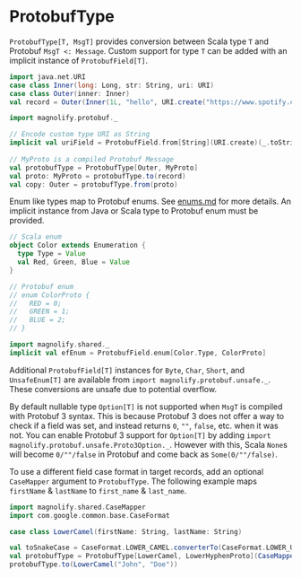 ProtobufType
============

`ProtobufType[T, MsgT]` provides conversion between Scala type `T` and Protobuf `MsgT <: Message`. Custom support for type `T` can be added with an implicit instance of `ProtobufField[T]`.

```scala
import java.net.URI
case class Inner(long: Long, str: String, uri: URI)
case class Outer(inner: Inner)
val record = Outer(Inner(1L, "hello", URI.create("https://www.spotify.com")))

import magnolify.protobuf._

// Encode custom type URI as String
implicit val uriField = ProtobufField.from[String](URI.create)(_.toString)
 
// MyProto is a compiled Protobuf Message
val protobufType = ProtobufType[Outer, MyProto]
val proto: MyProto = protobufType.to(record)
val copy: Outer = protobufType.from(proto)
```

Enum like types map to Protobuf enums. See [enums.md](https://github.com/spotify/magnolify/tree/master/docs/enums.md) for more details. An implicit instance from Java or Scala type to Protobuf enum must be provided.

```scala
// Scala enum
object Color extends Enumeration {
  type Type = Value
  val Red, Green, Blue = Value
}

// Protobuf enum
// enum ColorProto {
//   RED = 0;
//   GREEN = 1;
//   BLUE = 2;
// }

import magnolify.shared._
implicit val efEnum = ProtobufField.enum[Color.Type, ColorProto]
```

Additional `ProtobufField[T]` instances for `Byte`, `Char`, `Short`, and `UnsafeEnum[T]` are available from `import magnolify.protobuf.unsafe._`. These conversions are unsafe due to potential overflow.

By default nullable type `Option[T]` is not supported when `MsgT` is compiled with Protobuf 3 syntax. This is because Protobuf 3 does not offer a way to check if a field was set, and instead returns `0`, `""`, `false`, etc. when it was not. You can enable Protobuf 3 support for `Option[T]` by adding `import magnolify.protobuf.unsafe.Proto3Option._`. However with this, Scala `None`s will become `0/""/false` in Protobuf and come back as `Some(0/""/false)`.

To use a different field case format in target records, add an optional `CaseMapper` argument to `ProtobufType`. The following example maps `firstName` & `lastName` to `first_name` & `last_name`.

```scala
import magnolify.shared.CaseMapper
import com.google.common.base.CaseFormat

case class LowerCamel(firstName: String, lastName: String)

val toSnakeCase = CaseFormat.LOWER_CAMEL.converterTo(CaseFormat.LOWER_UNDERSCORE).convert _
val protobufType = ProtobufType[LowerCamel, LowerHyphenProto](CaseMapper(toSnakeCase))
protobufType.to(LowerCamel("John", "Doe"))
```
